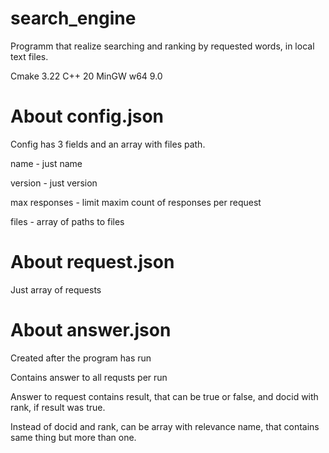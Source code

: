 # search_engine
Programm that realize searching and ranking by requested words, in local text files. 

Cmake 3.22
C++ 20
MinGW w64 9.0

# About config.json
Config has 3 fields and an array with files path.

name - just name

version - just version

max responses - limit maxim count of responses per request

files - array of paths to files

# About request.json
Just array of requests

# About answer.json

Created after the program has run

Contains answer to all requsts per run

Answer to request contains result, that can be true or false, and docid with rank, if result was true. 

Instead of docid and rank, can be array with relevance name, that contains same thing but more than one.